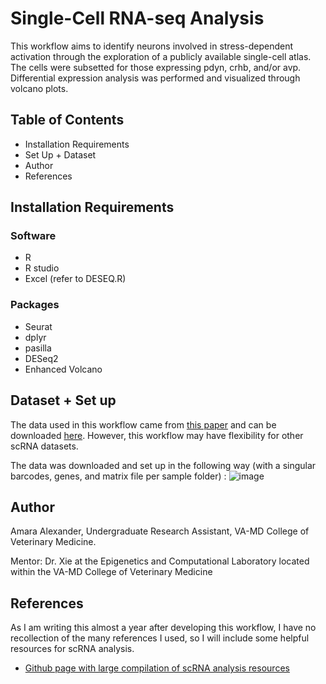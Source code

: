 # Single-Cell RNA-seq Analysis
This workflow aims to identify neurons involved in stress-dependent activation through the exploration of a publicly available single-cell atlas. The cells were subsetted for those expressing pdyn, crhb, and/or avp. Differential expression analysis was performed and visualized through volcano plots. 

## Table of Contents 
* Installation Requirements 
* Set Up + Dataset 
* Author
* References 

## Installation Requirements
### Software 
* R 
* R studio
* Excel (refer to DESEQ.R) 

### Packages 
* Seurat 
* dplyr 
* pasilla
* DESeq2
* Enhanced Volcano

## Dataset + Set up
The data used in this workflow came from [this paper](https://doi.org/10.1016/j.neuron.2020.09.023) and can be downloaded [here](https://www.ncbi.nlm.nih.gov/geo/query/acc.cgi?acc=GSE158142). However, this workflow may have flexibility for other scRNA datasets. 

The data was downloaded and set up in the following way (with a singular barcodes, genes, and matrix file per sample folder) : 
![image](https://user-images.githubusercontent.com/87867639/162547844-7c341e5d-eae6-45ab-b84a-50a3dd97763c.png)

## Author 
Amara Alexander, Undergraduate Research Assistant, VA-MD College of Veterinary Medicine.

Mentor: Dr. Xie at the Epigenetics and Computational Laboratory located within the VA-MD College of Veterinary Medicine

## References 
As I am writing this almost a year after developing this workflow, I have no recollection of the many references I used, so I will include some helpful resources for scRNA analysis. 
* [Github page with large compilation of scRNA analysis resources](https://github.com/crazyhottommy/scRNAseq-analysis-notes)






